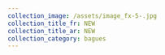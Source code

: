 ```yaml
---
collection_image: /assets/image_fx-5-.jpg
collection_title_fr: NEW
collection_title_ar: NEW
collection_category: bagues
---
```

